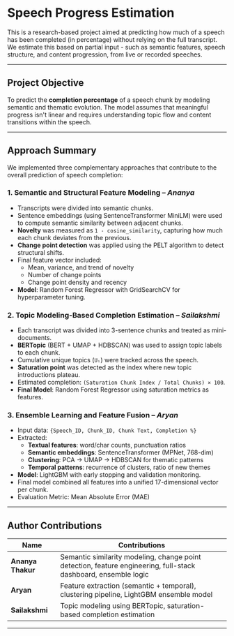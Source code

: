 # Speech Progress Estimation

This is a research-based project aimed at predicting how much of a speech 
has been completed (in percentage) without relying on the full transcript.  
We estimate this based on partial input - such as semantic features, 
speech structure, and content progression, from live or recorded 
speeches.

---

## Project Objective

To predict the **completion percentage** of a speech chunk by modeling semantic and thematic evolution. The model assumes that meaningful progress isn't linear and requires understanding topic flow and content transitions within the speech.

---

## Approach Summary

We implemented three complementary approaches that contribute to the overall prediction of speech completion:

### 1. Semantic and Structural Feature Modeling – *Ananya*

- Transcripts were divided into semantic chunks.
- Sentence embeddings (using SentenceTransformer MiniLM) were used to compute semantic similarity between adjacent chunks.
- **Novelty** was measured as `1 - cosine_similarity`, capturing how much each chunk deviates from the previous.
- **Change point detection** was applied using the PELT algorithm to detect structural shifts.
- Final feature vector included:
  - Mean, variance, and trend of novelty
  - Number of change points
  - Change point density and recency
- **Model**: Random Forest Regressor with GridSearchCV for hyperparameter tuning.

### 2. Topic Modeling-Based Completion Estimation – *Sailakshmi*

- Each transcript was divided into 3-sentence chunks and treated as mini-documents.
- **BERTopic** (BERT + UMAP + HDBSCAN) was used to assign topic labels to each chunk.
- Cumulative unique topics (`Uᵢ`) were tracked across the speech.
- **Saturation point** was detected as the index where new topic introductions plateau.
- Estimated completion: `(Saturation Chunk Index / Total Chunks) × 100`.
- **Final Model**: Random Forest Regressor using saturation metrics as features.

### 3. Ensemble Learning and Feature Fusion – *Aryan*

- Input data: `{Speech_ID, Chunk_ID, Chunk Text, Completion %}`
- Extracted:
  - **Textual features**: word/char counts, punctuation ratios
  - **Semantic embeddings**: SentenceTransformer (MPNet, 768-dim)
  - **Clustering**: PCA → UMAP → HDBSCAN for thematic patterns
  - **Temporal patterns**: recurrence of clusters, ratio of new themes
- **Model**: LightGBM with early stopping and validation monitoring.
- Final model combined all features into a unified 17-dimensional vector per chunk.
- Evaluation Metric: Mean Absolute Error (MAE)

---

## Author Contributions

| Name            | Contributions                                                                 |
|------------------|--------------------------------------------------------------------------------|
| **Ananya Thakur** | Semantic similarity modeling, change point detection, feature engineering, full-stack dashboard, ensemble logic |
| **Aryan**         | Feature extraction (semantic + temporal), clustering pipeline, LightGBM ensemble model |
| **Sailakshmi**    | Topic modeling using BERTopic, saturation-based completion estimation         |

---
